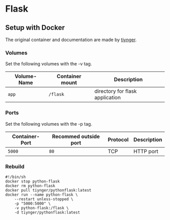 # Flask

## Setup with Docker

The original container and documentation are made by [tiynger](https://hub.docker.com/r/tiynger/pythonflask).

### Volumes

Set the following volumes with the -v tag.

| Volume-Name | Container mount | Description                     |
| ----------- | --------------- | ------------------------------- |
| `app`       | `/flask`        | directory for flask application |

### Ports

Set the following volumes with the -p tag.

| Container-Port | Recommed outside port | Protocol | Description |
| -------------- | --------------------- | -------- | ----------- |
| `5000`         | `80`                  | TCP      | HTTP port   |

### Rebuild

```shell
#!/bin/sh
docker stop python-flask
docker rm python-flask
docker pull tiynger/pythonflask:latest
docker run --name python-flask \
    --restart unless-stopped \
    -p "5000:5000" \
    -v python-flask:/flask \
    -d tiynger/pythonflask:latest
```
